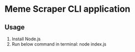 # Meme Scraper CLI application

## Usage

1. Install Node.js
2. Run below command in terminal:
   node index.js
